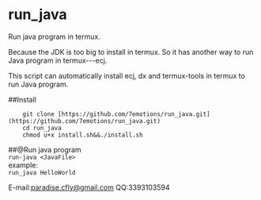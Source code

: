 
# run\_java
Run java program in termux. 

Because the JDK is too big to install in termux. 
So it has another way to run Java program in termux---ecj. 

This script can automatically install ecj, dx and termux-tools in termux to run Java program. 

##Install
```
    git clone [https://github.com/7emotions/run_java.git](https://github.com/7emotions/run_java.git)
    cd run_java
    chmod u+x install.sh&&./install.sh
```

##@Run java program    
`
  run-java <JavaFile>
`     
  example:     
     `run_java HelloWorld`     

E-mail:paradise.cfly@gmail.com
QQ:3393103594

